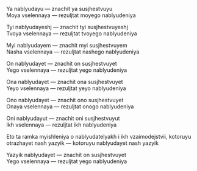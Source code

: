 Ya nablyudayu — znachit ya susjhestvuyu  
Moya vselennaya — rezuljtat moyego nablyudeniya

Tyi nablyudayeshj — znachit tyi susjhestvuyeshj  
Tvoya vselennaya — rezuljtat tvoyego nablyudeniya

Myi nablyudayem — znachit myi susjhestvuyem  
Nasha vselennaya — rezuljtat nashego nablyudeniya

On nablyudayet — znachit on susjhestvuyet  
Yego vselennaya — rezuljtat yego nablyudeniya

Ona nablyudayet — znachit ona susjhestvuyet  
Yeyo vselennaya — rezuljtat yeyo nablyudeniya

Ono nablyudayet — znachit ono susjhestvuyet  
Onaya vselennaya — rezuljtat onogo nablyudeniya

Oni nablyudayut — znachit oni susjhestvuyut  
Ikh vselennaya — rezuljtat ikh nablyudeniya


Eto ta ramka myishleniya o nablyudatelyakh i ikh vzaimodejstvii, kotoruyu otrazhayet nash yazyik — kotoruyu nablyudayet nash yazyik

Yazyik nablyudayet — znachit on susjhestvuyet  
Yego vselennaya — rezuljtat yego nablyudeniya

